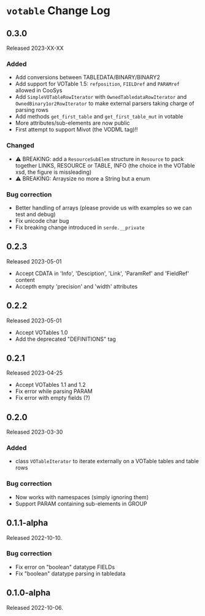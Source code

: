 # `votable` Change Log

## 0.3.0

Released 2023-XX-XX

### Added
 
* Add conversions between TABLEDATA/BINARY/BINARY2
* Add support for VOTable 1.5: `refposition`, `FIELDref` and `PARAMref` allowed in CooSys
* Add `SimpleVOTableRowIterator` with `OwnedTabledataRowIterator` and `OwnedBinary1or2RowIterator` 
   to make external parsers taking charge of parsing rows
* Add methods `get_first_table` and `get_first_table_mut` in votable
* More attributes/sub-elements are now public
* First attempt to support Mivot (the VODML tag)!!

### Changed

* ⚠️  BREAKING: add a `ResourceSubElem` structure in `Resource` to pack together
  LINKS, RESOURCE or TABLE, INFO (the choice in the VOTable xsd, the figure is missleading)
* ⚠️  BREAKING: Arraysize no more a String but a enum

### Bug correction

* Better handling of arrays (please provide us with examples so we can test and debug)
* Fix unicode char bug
* Fix breaking change introduced in `serde.__private`


## 0.2.3

Released 2023-05-01

* Accept CDATA in 'Info', 'Desciption', 'Link', 'ParamRef' and 'FieldRef' content
* Accepth empty 'precision' and 'width' attributes

## 0.2.2

Released 2023-05-01

* Accept VOTables 1.0
* Add the deprecated "DEFINITIONS" tag


## 0.2.1

Released 2023-04-25

* Accept VOTables 1.1 and 1.2
* Fix error while parsing PARAM
* Fix error with empty fields (?) 


## 0.2.0

Released 2023-03-30

### Added

* class `VOTableIterator` to iterate externally on a VOTable
  tables and table rows

### Bug correction

* Now works with namespaces (simply ignoring them)
* Support PARAM containing sub-elements in GROUP


## 0.1.1-alpha

Released 2022-10-10.

### Bug correction

* Fix error on "boolean" datatype FIELDs
* Fix "boolean" datatype parsing in tabledata


## 0.1.0-alpha

Released 2022-10-06.

